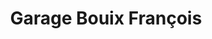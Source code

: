 ---
title: "Garage Bouix François"
url: /favars/garage-bouix-francois/
shop: réparation de voitures
---